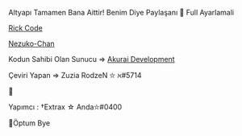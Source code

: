 Altyapı Tamamen Bana Aittir! Benim Diye Paylaşanı 🥰 Full Ayarlamali

[Rick Code](https://discord.gg/ARfNBj84Mb)

[Nezuko-Chan](https://discord.com/oauth2/authorize?client_id=856080869790056448&scope=bot+applications.commands&permissions=8)

Kodun Sahibi Olan Sunucu => [Akurai Development](https://discord.gg/duhV7UNWrx)

Çeviri Yapan => Zuzia RodzeN ⛦ ℵ#5714       
 
🥰


Yapımcı : †Extrax ☆ Anda⛦#0400

🥰Öptum Bye
